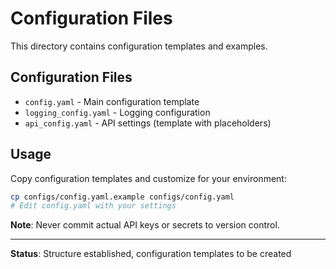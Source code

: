 # Configuration Files

This directory contains configuration templates and examples.

## Configuration Files

- `config.yaml` - Main configuration template
- `logging_config.yaml` - Logging configuration
- `api_config.yaml` - API settings (template with placeholders)

## Usage

Copy configuration templates and customize for your environment:

```bash
cp configs/config.yaml.example configs/config.yaml
# Edit config.yaml with your settings
```

**Note**: Never commit actual API keys or secrets to version control.

---

**Status**: Structure established, configuration templates to be created